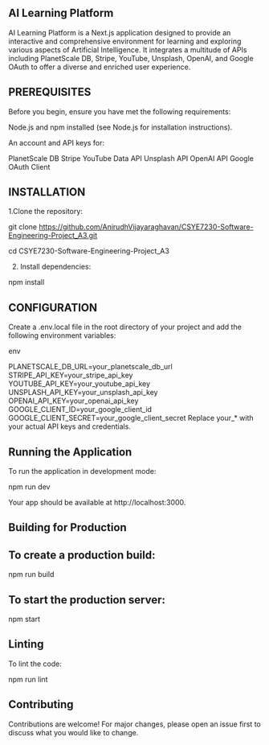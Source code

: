 ## AI Learning Platform

AI Learning Platform is a Next.js application designed to provide an interactive and comprehensive environment for learning and exploring various aspects of Artificial Intelligence. It integrates a multitude of APIs including PlanetScale DB, Stripe, YouTube, Unsplash, OpenAI, and Google OAuth to offer a diverse and enriched user experience.

## PREREQUISITES

Before you begin, ensure you have met the following requirements:

Node.js and npm installed (see Node.js for installation instructions).

An account and API keys for:

PlanetScale DB
Stripe
YouTube Data API
Unsplash API
OpenAI API
Google OAuth Client

## INSTALLATION

1.Clone the repository:

git clone https://github.com/AnirudhVijayaraghavan/CSYE7230-Software-Engineering-Project_A3.git

cd CSYE7230-Software-Engineering-Project_A3

2. Install dependencies:

npm install


## CONFIGURATION

Create a .env.local file in the root directory of your project and add the following environment variables:

env

PLANETSCALE_DB_URL=your_planetscale_db_url
STRIPE_API_KEY=your_stripe_api_key
YOUTUBE_API_KEY=your_youtube_api_key
UNSPLASH_API_KEY=your_unsplash_api_key
OPENAI_API_KEY=your_openai_api_key
GOOGLE_CLIENT_ID=your_google_client_id
GOOGLE_CLIENT_SECRET=your_google_client_secret
Replace your_* with your actual API keys and credentials.

## Running the Application

To run the application in development mode:

npm run dev

Your app should be available at http://localhost:3000.

## Building for Production

## To create a production build:


npm run build

## To start the production server:


npm start


## Linting

To lint the code:


npm run lint


## Contributing


Contributions are welcome! For major changes, please open an issue first to discuss what you would like to change.
